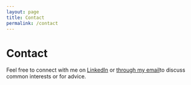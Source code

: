 ```yaml
---
layout: page
title: Contact
permalink: /contact
---
```


# Contact

Feel free to connect with me on [LinkedIn](https://www.linkedin.com/in/prateek-mehrotra/) or [through my email](mailto:mehrotra.prateek@gmail.com)to discuss common interests or for advice.
